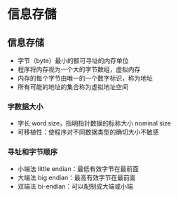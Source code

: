 # 信息存儲

## 信息存储

* 字节（byte）最小的额可寻址的内存单位
* 程序将内存视为一个大的字节数组，虚拟内存
* 内存的每个字节由唯一的一个数字标识，称为地址
* 所有可能的地址的集合称为虚拟地址空间

### 字数据大小

* 字长 word size，指明指针数据的标称大小 nominal size
* 可移植性：使程序对不同数据类型的确切大小不敏感

### 寻址和字节顺序

* 小端法 little endian：最低有效字节在最前面
* 大端法 big endian：最高有效字节在最前面
* 双端法 bi-endian：可以配制成大端或小端